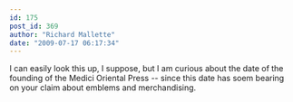 ```yaml
---
id: 175
post_id: 369
author: "Richard Mallette"
date: "2009-07-17 06:17:34"
---
```

I can easily look this up, I suppose, but I am curious about the date of the founding of the Medici Oriental Press -- since this date has soem bearing on your claim about emblems and merchandising.
